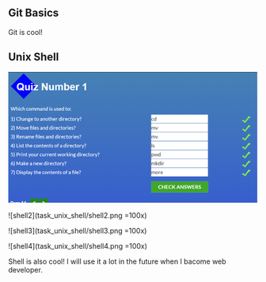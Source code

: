 ## Git Basics

Git is cool!

## Unix Shell
![shell1](task_unix_shell/shell1.png)

![shell2](task_unix_shell/shell2.png =100x)

![shell3](task_unix_shell/shell3.png =100x)

![shell4](task_unix_shell/shell4.png =100x)

Shell is also cool! I will use it a lot in the future when I bacome web developer.
